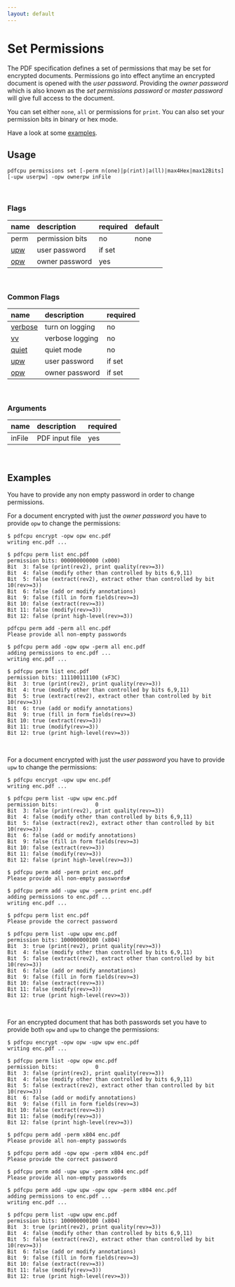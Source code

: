 ```yaml
---
layout: default
---
```


# Set Permissions

The PDF specification defines a set of permissions that may be set for encrypted documents.
Permissions go into effect anytime an encrypted document is opened with the *user password*.
Providing the *owner password* which is also known as the *set permissions password* or *master password* will give full access to the document.

You can set either `none`, `all` or permissions for `print`. 
You can also set your permission bits in binary or hex mode.

Have a look at some [examples](#examples).

## Usage

```
pdfcpu permissions set [-perm n(one)|p(rint)|a(ll)|max4Hex|max12Bits] [-upw userpw] -opw ownerpw inFile
```

<br>

### Flags

| name                                      | description     | required | default
|:------------------------------------------|:----------------|:---------|:-------
| perm                                    | permission bits | no       | none
| [upw](../getting_started/common_flags.md) | user password   | if set
| [opw](../getting_started/common_flags.md) | owner password  | yes

<br>

### Common Flags

| name                             | description     | required
|:---------------------------------|:----------------|:--------
| [verbose](../getting_started/common_flags.md) | turn on logging | no
| [vv](../getting_started/common_flags.md)      | verbose logging | no
| [quiet](../getting_started/common_flags.md)   | quiet mode      | no
| [upw](../getting_started/common_flags.md)     | user password   | if set
| [opw](../getting_started/common_flags.md)     | owner password  | if set

<br>

### Arguments

| name         | description            | required
|:-------------|:-----------------------|:--------
| inFile       | PDF input file         | yes

<br>

## Examples

You have to provide any non empty password in order to change permissions.

For a document encrypted with just the *owner password* you have to provide `opw` to change the permissions:

```
$ pdfcpu encrypt -opw opw enc.pdf
writing enc.pdf ...

$ pdfcpu perm list enc.pdf
permission bits: 000000000000 (x000)
Bit  3: false (print(rev2), print quality(rev>=3))
Bit  4: false (modify other than controlled by bits 6,9,11)
Bit  5: false (extract(rev2), extract other than controlled by bit 10(rev>=3))
Bit  6: false (add or modify annotations)
Bit  9: false (fill in form fields(rev>=3)
Bit 10: false (extract(rev>=3))
Bit 11: false (modify(rev>=3))
Bit 12: false (print high-level(rev>=3))

pdfcpu perm add -perm all enc.pdf
Please provide all non-empty passwords

$ pdfcpu perm add -opw opw -perm all enc.pdf
adding permissions to enc.pdf ...
writing enc.pdf ...

$ pdfcpu perm list enc.pdf
permission bits: 111100111100 (xF3C)
Bit  3: true (print(rev2), print quality(rev>=3))
Bit  4: true (modify other than controlled by bits 6,9,11)
Bit  5: true (extract(rev2), extract other than controlled by bit 10(rev>=3))
Bit  6: true (add or modify annotations)
Bit  9: true (fill in form fields(rev>=3)
Bit 10: true (extract(rev>=3))
Bit 11: true (modify(rev>=3))
Bit 12: true (print high-level(rev>=3))
```

<br>

For a document encrypted with just the *user password* you have to provide `upw` to change the permissions:
```
$ pdfcpu encrypt -upw upw enc.pdf
writing enc.pdf ...

$ pdfcpu perm list -upw upw enc.pdf
permission bits:            0
Bit  3: false (print(rev2), print quality(rev>=3))
Bit  4: false (modify other than controlled by bits 6,9,11)
Bit  5: false (extract(rev2), extract other than controlled by bit 10(rev>=3))
Bit  6: false (add or modify annotations)
Bit  9: false (fill in form fields(rev>=3)
Bit 10: false (extract(rev>=3))
Bit 11: false (modify(rev>=3))
Bit 12: false (print high-level(rev>=3))

$ pdfcpu perm add -perm print enc.pdf
Please provide all non-empty passwords#

$ pdfcpu perm add -upw upw -perm print enc.pdf
adding permissions to enc.pdf ...
writing enc.pdf ...

$ pdfcpu perm list enc.pdf
Please provide the correct password

$ pdfcpu perm list -upw upw enc.pdf
permission bits: 100000000100 (x804)
Bit  3: true (print(rev2), print quality(rev>=3))
Bit  4: false (modify other than controlled by bits 6,9,11)
Bit  5: false (extract(rev2), extract other than controlled by bit 10(rev>=3))
Bit  6: false (add or modify annotations)
Bit  9: false (fill in form fields(rev>=3)
Bit 10: false (extract(rev>=3))
Bit 11: false (modify(rev>=3))
Bit 12: true (print high-level(rev>=3))
```

<br>

For an encrypted document that has both passwords set you have to provide both `opw` and `upw` to change the permissions:
```
$ pdfcpu encrypt -opw opw -upw upw enc.pdf
writing enc.pdf ...

$ pdfcpu perm list -opw opw enc.pdf
permission bits:            0
Bit  3: false (print(rev2), print quality(rev>=3))
Bit  4: false (modify other than controlled by bits 6,9,11)
Bit  5: false (extract(rev2), extract other than controlled by bit 10(rev>=3))
Bit  6: false (add or modify annotations)
Bit  9: false (fill in form fields(rev>=3)
Bit 10: false (extract(rev>=3))
Bit 11: false (modify(rev>=3))
Bit 12: false (print high-level(rev>=3))

$ pdfcpu perm add -perm x804 enc.pdf
Please provide all non-empty passwords

$ pdfcpu perm add -opw opw -perm x804 enc.pdf
Please provide the correct password

$ pdfcpu perm add -upw upw -perm x804 enc.pdf
Please provide all non-empty passwords

$ pdfcpu perm add -upw upw -opw opw -perm x804 enc.pdf
adding permissions to enc.pdf ...
writing enc.pdf ...

$ pdfcpu perm list -upw upw enc.pdf
permission bits: 100000000100 (x804)
Bit  3: true (print(rev2), print quality(rev>=3))
Bit  4: false (modify other than controlled by bits 6,9,11)
Bit  5: false (extract(rev2), extract other than controlled by bit 10(rev>=3))
Bit  6: false (add or modify annotations)
Bit  9: false (fill in form fields(rev>=3)
Bit 10: false (extract(rev>=3))
Bit 11: false (modify(rev>=3))
Bit 12: true (print high-level(rev>=3))
```